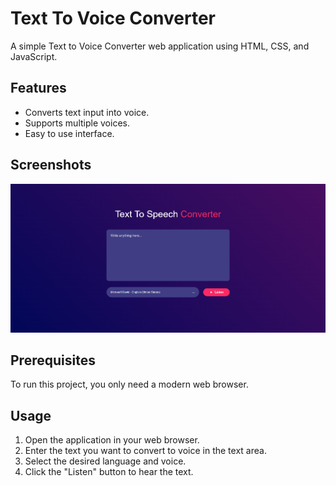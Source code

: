 # Text To Voice Converter

A simple Text to Voice Converter web application using HTML, CSS, and JavaScript.

## Features

- Converts text input into voice.
- Supports multiple voices.
- Easy to use interface.

## Screenshots

![Screenshot](img/screenshot.png)

## Prerequisites

To run this project, you only need a modern web browser.

## Usage

1. Open the application in your web browser.
2. Enter the text you want to convert to voice in the text area.
3. Select the desired language and voice.
4. Click the "Listen" button to hear the text.
